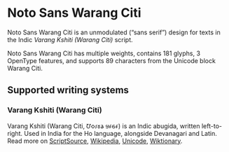 
# Noto Sans Warang Citi

Noto Sans Warang Citi is an unmodulated (“sans serif”) design for texts in the Indic _Varang Kshiti (Warang Citi)_ script. 

Noto Sans Warang Citi has multiple weights, contains 181 glyphs, 3 OpenType features, and supports 89 characters from the Unicode block Warang Citi.


## Supported writing systems


### Varang Kshiti (Warang Citi)

Varang Kshiti (Warang Citi, 𑢹𑣗𑣁𑣜𑣊 𑣏𑣂𑣕𑣂‎) is an Indic abugida, written left-to-right. Used in India for the Ho language, alongside Devanagari and Latin. Read more on [ScriptSource](https://scriptsource.org/scr/Wara), [Wikipedia](https://en.wikipedia.org/wiki/ISO_15924:Wara), [Unicode](https://www.unicode.org/versions/Unicode13.0.0/ch13.pdf#G27702), [Wiktionary](https://en.wiktionary.org/wiki/Category:Varang_Kshiti_script).

